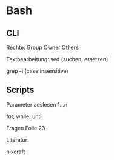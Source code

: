 # Bash

## CLI
Rechte: Group Owner Others

Textbearbeitung:
sed (suchen, ersetzen)

grep -i (case insensitive)

## Scripts
Parameter auslesen $1...$n

for, while, until

Fragen Folie 23


Literatur:

nixcraft